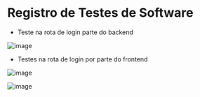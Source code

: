 # Registro de Testes de Software

- Teste na rota de login parte do backend
  
![image](https://github.com/user-attachments/assets/5b2bad3c-684a-41df-9dec-8aee22d4a49b)

- Testes na rota de login por parte do frontend

![image](https://github.com/user-attachments/assets/147451b4-029c-486d-bd24-8a8e2d8387c6)


![image](https://github.com/user-attachments/assets/c647cfce-424d-479d-a8f6-bbbac3f544f0)









